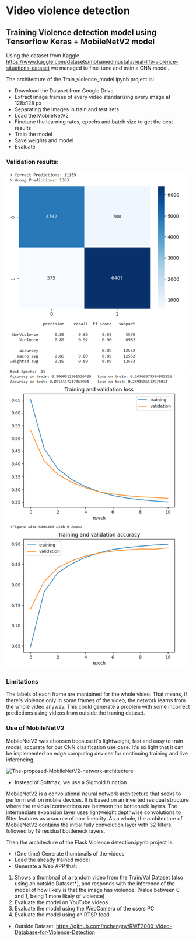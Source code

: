 # Video violence detection

## Training Violence detection model using Tensorflow Keras + MobileNetV2 model

Using the dataset from Kaggle https://www.kaggle.com/datasets/mohamedmustafa/real-life-violence-situations-dataset we managed to fine-tune and train a CNN model.

The architecture of the Train_violence_model.ipynb project is:
- Download the Dataset from Google Drive
- Extract image frames of every video standarizing every image at 128x128 px
- Separating the images in train and test sets
- Load the MobileNetV2
- Finetune the learning rates, epochs and batch size to get the best results
- Train the model
- Save weights and model
- Evaluate

### Validation results:
![Reults1](https://github.com/jpti89/Video-violence-detection/blob/main/Train_results/results.png)
![Reults2](https://github.com/jpti89/Video-violence-detection/blob/main/Train_results/results2.png)

### Limitations
The labels of each frame are mantained for the whole video. That means, if there's violence only in some frames of the video, the network learns from the whole video anyway. This could generate a problem with some incorrect predictions using videos from outside the traning dataset.

### Use of MobileNetV2
MobileNetV2 was choosen because it's lightweight, fast and easy to train model, accurate for our CNN clasification use case. It's so light that it can be implemented on edge computing devices for continuing training and live inferencing.

![The-proposed-MobileNetV2-network-architecture](https://github.com/jpti89/Video-violence-detection/assets/18633422/825b9b1f-76e1-494c-8948-d9b254031444)
* Instead of Softmax, we use a Sigmoid function

MobileNetV2 is a convolutional neural network architecture that seeks to perform well on mobile devices. It is based on an inverted residual structure where the residual connections are between the bottleneck layers. The intermediate expansion layer uses lightweight depthwise convolutions to filter features as a source of non-linearity. As a whole, the architecture of MobileNetV2 contains the initial fully convolution layer with 32 filters, followed by 19 residual bottleneck layers.


Then the architecture of the Flask Violence detection.ipynb project is:
- (One time) Generate thumbnails of the videos
- Load the already trained model
- Generate a Web APP that:
1. Shows a thumbnail of a random video from the Train/Val Dataset (also using an outside Dataset*), and responds with the inference of the model of how likely is that the image has violence, (Value between 0 and 1, being 1 more likely of violence)
2. Evaluate the model on YouTube videos
3. Evaluate the model using the WebCamera of the users PC
4. Evaluate the model using an RTSP feed

* Outside Dataset: https://github.com/mchengny/RWF2000-Video-Database-for-Violence-Detection
